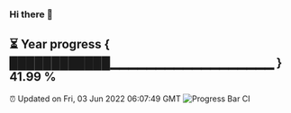 ### Hi there 👋
⏳ Year progress { ████████████▁▁▁▁▁▁▁▁▁▁▁▁▁▁▁▁▁▁ } 41.99 %
---
⏰ Updated on Fri, 03 Jun 2022 06:07:49 GMT
![Progress Bar CI](https://github.com/Moyi321/Moyi321/workflows/Progress%20Bar%20CI/badge.svg)
